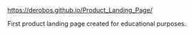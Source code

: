 https://derobos.github.io/Product_Landing_Page/

First product landing page created for educational purposes.